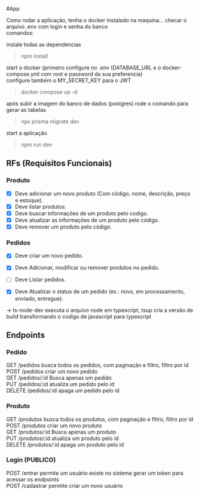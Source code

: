 #App

Como rodar a aplicação, tenha o docker instalado na maquina... checar o arquivo .env com login e senha do banco  
comandos:

instale todas as dependencias
> npm install

start o docker (primeiro configure no .env (DATABASE_URL e o docker-compose.yml com root e password da sua preferencia)  
configure também o MY_SECRET_KEY para o JWT  

> docker compose up -d

após subir a imagem do banco de dados (postgres) rode o comando para gerar as tabelas    

> npx prisma migrate dev

start a aplicação  
> npm run dev

## RFs (Requisitos Funcionais)

### Produto
-[x] Deve adicionar um novo produto (Com código, nome, descrição, preço e estoque).  
-[x] Deve listar produtos.  
-[x] Deve buscar informações de um produto pelo codigo.  
-[x] Deve atualizar as informações de um produto pelo código.  
-[x] Deve remover um produto pelo código.  

### Pedidos
-[x] Deve criar um novo pedido.  
-[x] Deve Adicionar, modificar ou remover produtos no pedido.  
-[ ] Deve Listar pedidos.  
-[x] Deve Atualizar o status de um pedido (ex.: novo, em processamento, enviado, entregue).  


-> ts-node-dev executa o arquivo node em typescript, tsup cria a versão de build transformando o codigo de javascript para typescript



## Endpoints

### Pedido

GET /pedidos        busca todos os pedidos, com paginação e filtro, filtro por id 
POST /pedidos       criar um novo pedido  
GET /pedidos/:id    Busca apenas um pedido  
PUT /pedidos/:id    atualiza um pedido pelo id  
DELETE /pedidos/:id  apaga um pedido pelo id  

### Produto

GET /produtos        busca todos os produtos, com paginação e filtro,  filtro por id
POST /produtos       criar um novo produto    
GET /produtos/:id    Busca apenas um produto    
PUT /produtos/:id    atualiza um produto pelo id  
DELETE /produtos/:id  apaga um produto pelo id   

### Login (PUBLICO)  

POST /entrar        permite um usuário existe no sistema gerar um token para acessar os endpoints  
POST /cadastrar     permite criar um novo usuário  